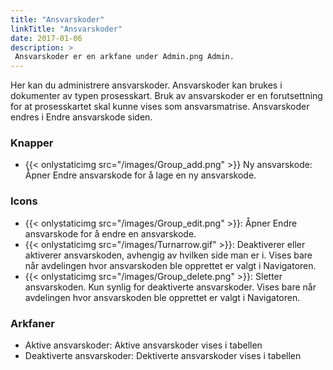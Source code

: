 ```yaml
---
title: "Ansvarskoder"
linkTitle: "Ansvarskoder"
date: 2017-01-06
description: >
 Ansvarskoder er en arkfane under Admin.png Admin.
---
```

Her kan du administrere ansvarskoder. Ansvarskoder kan brukes i dokumenter av typen prosesskart. Bruk av ansvarskoder er en forutsettning for at prosesskartet skal kunne vises som ansvarsmatrise. Ansvarskoder endres i Endre ansvarskode siden.

### Knapper

- {{< onlystaticimg src="/images/Group_add.png" >}} Ny ansvarskode: Åpner Endre ansvarskode for å lage en ny ansvarskode.

### Icons

- {{< onlystaticimg src="/images/Group_edit.png" >}}: Åpner Endre ansvarskode for å endre en ansvarskode.
- {{< onlystaticimg src="/images/Turnarrow.gif" >}}: Deaktiverer eller aktiverer ansvarskoden, avhengig av hvilken side man er i. Vises bare når avdelingen hvor ansvarskoden ble opprettet er valgt i Navigatoren.
- {{< onlystaticimg src="/images/Group_delete.png" >}}: Sletter ansvarskoden. Kun synlig for deaktiverte ansvarskoder. Vises bare når avdelingen hvor ansvarskoden ble opprettet er valgt i Navigatoren.

### Arkfaner

- Aktive ansvarskoder: Aktive ansvarskoder vises i tabellen
- Deaktiverte ansvarskoder: Dektiverte ansvarskoder vises i tabellen

